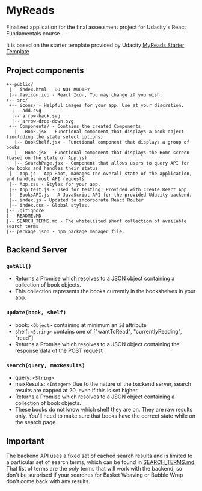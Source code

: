 # MyReads
Finalized application for the final assessment project for Udacity's React Fundamentals course

It is based on the starter template provided by Udacity [MyReads Starter Template](https://github.com/udacity/reactnd-project-myreads-starter)

## Project components
```
+--public/    
 |-- index.html - DO NOT MODIFY
 |-- favicon.ico - React Icon, You may change if you wish.
+-- src/
 +-- icons/ - Helpful images for your app. Use at your discretion.
  |-- add.svg
  |-- arrow-back.svg
  |-- arrow-drop-down.svg
 +-- Components/ - Contains the created Components
   |-- Book.jsx - Functional component that displays a book object (including the state select options)
   |-- BookShelf.jsx - Functional component that displays a group of books
   |-- Home.jsx - Functional component that displays the Home screen (based on the state of App.js)
   |-- SearchPage.jsx - Component that allows users to query API for new books and handles their status
 |-- App.js - App Root, manages the overall state of the application, and handles most API requests
 |-- App.css - Styles for your app.
 |-- App.test.js - Used for testing. Provided with Create React App.
 |-- BooksAPI.js - A JavaScript API for the provided Udacity backend.
 |-- index.js - Updated to incorporate React Router
 |-- index.css - Global styles.
|-- .gitignore
|-- README.MD
|-- SEARCH_TERMS.md - The whitelisted short collection of available search terms
|-- package.json - npm package manager file.
```


## Backend Server

### `getAll()`
* Returns a Promise which resolves to a JSON object containing a collection of book objects.
* This collection represents the books currently in the bookshelves in your app.

### `update(book, shelf)`
* book: `<Object>` containing at minimum an `id` attribute
* shelf: `<String>` contains one of ["wantToRead", "currentlyReading", "read"]  
* Returns a Promise which resolves to a JSON object containing the response data of the POST request

### `search(query, maxResults)`
* query: `<String>`
* maxResults: `<Integer>` Due to the nature of the backend server, search results are capped at 20, even if this is set higher.
* Returns a Promise which resolves to a JSON object containing a collection of book objects.
* These books do not know which shelf they are on. They are raw results only. You'll need to make sure that books have the correct state while on the search page.

## Important
The backend API uses a fixed set of cached search results and is limited to a particular set of search terms, which can be found in [SEARCH_TERMS.md](SEARCH_TERMS.md). That list of terms are the _only_ terms that will work with the backend, so don't be surprised if your searches for Basket Weaving or Bubble Wrap don't come back with any results.
